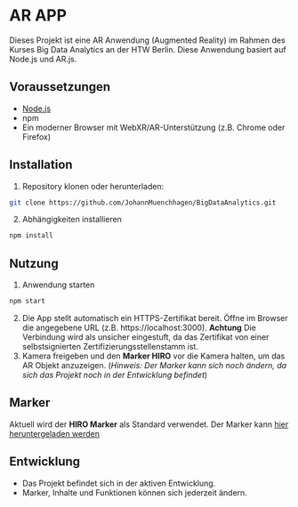 # AR APP

Dieses Projekt ist eine AR Anwendung (Augmented Reality) im Rahmen des Kurses Big Data Analytics an der HTW Berlin.
Diese Anwendung basiert auf Node.js und AR.js.

## Voraussetzungen

* [Node.js](https://nodejs.org/en/download/)
* npm
* Ein moderner Browser mit WebXR/AR-Unterstützung (z.B. Chrome oder Firefox)

## Installation
1. Repository klonen oder herunterladen:
```bash
git clone https://github.com/JohannMuenchhagen/BigDataAnalytics.git
```
2. Abhängigkeiten installieren
```bash
npm install
```

## Nutzung
1. Anwendung starten
```bash
npm start
```
2. Die App stellt automatisch ein HTTPS-Zertifikat bereit. Öffne im Browser die angegebene URL (z.B. https://localhost:3000). **Achtung** Die Verbindung wird als unsicher eingestuft, da das Zertifikat von einer selbstsignierten Zertifizierungsstellenstamm ist.
3. Kamera freigeben und den **Marker HIRO** vor die Kamera halten, um das AR Objekt anzuzeigen. (*Hinweis: Der Marker kann sich noch ändern, da sich das Projekt noch in der Entwicklung befindet*)

## Marker
Aktuell wird der **HIRO Marker** als Standard verwendet.
Der Marker kann [hier heruntergeladen werden](https://jeromeetienne.github.io/AR.js/data/images/HIRO.jpg)

## Entwicklung
* Das Projekt befindet sich in der aktiven Entwicklung.
* Marker, Inhalte und Funktionen können sich jederzeit ändern.
